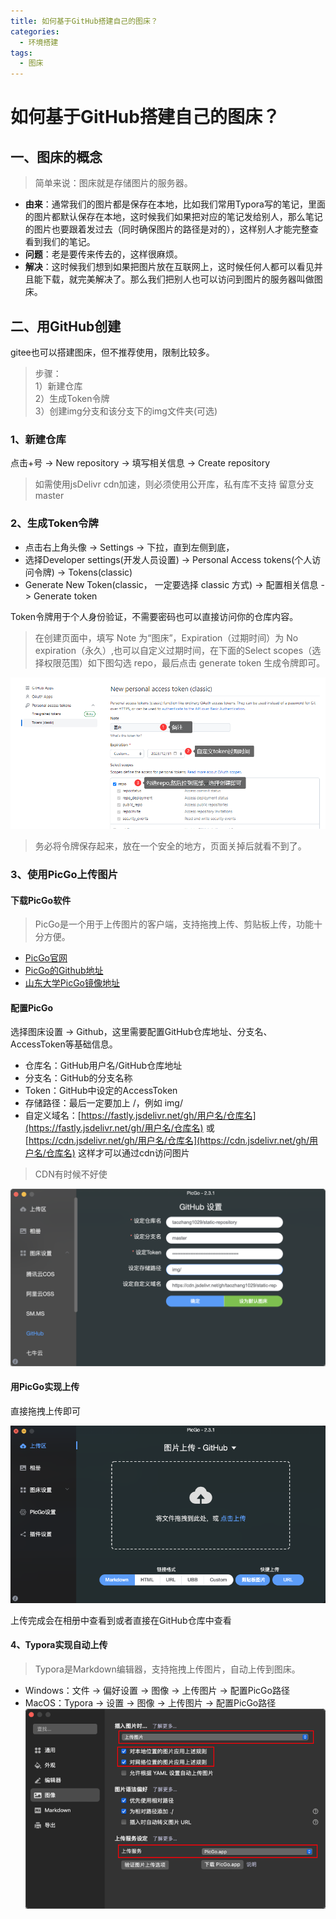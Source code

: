 ```yaml
---
title: 如何基于GitHub搭建自己的图床？
categories:
  - 环境搭建
tags:
  - 图床
---
```


# 如何基于GitHub搭建自己的图床？

## 一、图床的概念

> 简单来说：图床就是存储图片的服务器。

- **由来**：通常我们的图片都是保存在本地，比如我们常用Typora写的笔记，里面的图片都默认保存在本地，这时候我们如果把对应的笔记发给别人，那么笔记的图片也要跟着发过去（同时确保图片的路径是对的），这样别人才能完整查看到我们的笔记。
- **问题**：老是要传来传去的，这样很麻烦。
- **解决**：这时候我们想到如果把图片放在互联网上，这时候任何人都可以看见并且能下载，就完美解决了。那么我们把别人也可以访问到图片的服务器叫做图床。

## 二、用GitHub创建

gitee也可以搭建图床，但不推荐使用，限制比较多。
> 步骤：  
> 1）新建仓库  
> 2）生成Token令牌  
> 3）创建img分支和该分支下的img文件夹(可选)

### 1、新建仓库

点击+号 -> New repository -> 填写相关信息 -> Create repository

> 如需使用jsDelivr cdn加速，则必须使用公开库，私有库不支持
> 留意分支 master

### 2、生成Token令牌

- 点击右上角头像 -> Settings -> 下拉，直到左侧到底，
- 选择Developer settings(开发人员设置) -> Personal Access tokens(个人访问令牌) -> Tokens(classic)
- Generate New Token(classic， 一定要选择 classic 方式) -> 配置相关信息 -> Generate token

Token令牌用于个人身份验证，不需要密码也可以直接访问你的仓库内容。

> 在创建页面中，填写 Note 为“图床”，Expiration（过期时间）为 No expiration（永久）,也可以自定义过期时间，在下面的Select scopes（选择权限范围）如下图勾选 repo，最后点击
> generate token 生成令牌即可。

![img.png](image/githubToken.png)

> 务必将令牌保存起来，放在一个安全的地方，页面关掉后就看不到了。

### 3、使用PicGo上传图片

#### 下载PicGo软件

> PicGo是一个用于上传图片的客户端，支持拖拽上传、剪贴板上传，功能十分方便。

- [PicGo官网](https://molunerfinn.com/PicGo/)
- [PicGo的Github地址](https://github.com/Molunerfinn/picgo/releases)
- [山东大学PicGo镜像地址](https://mirrors.sdu.edu.cn/github-release/Molunerfinn_PicGo/v2.3.1/)

#### 配置PicGo

选择图床设置 -> Github，这里需要配置GitHub仓库地址、分支名、AccessToken等基础信息。

- 仓库名：GitHub用户名/GitHub仓库地址
- 分支名：GitHub的分支名称
- Token：GitHub中设定的AccessToken
- 存储路径：最后一定要加上 /，例如 img/
- 自定义域名：[https://fastly.jsdelivr.net/gh/用户名/仓库名](https://fastly.jsdelivr.net/gh/用户名/仓库名)
  或 [https://cdn.jsdelivr.net/gh/用户名/仓库名](https://cdn.jsdelivr.net/gh/用户名/仓库名) 这样才可以通过cdn访问图片

> CDN有时候不好使

![PicGoConfig](https://raw.githubusercontent.com/taozhang1029/static-repository/master/img/PicGoConfig.png?raw=true)

#### 用PicGo实现上传

直接拖拽上传即可

![](https://raw.githubusercontent.com/taozhang1029/static-repository/master/img/202404082357203.png)

上传完成会在相册中查看到或者直接在GitHub仓库中查看

#### 4、Typora实现自动上传

> Typora是Markdown编辑器，支持拖拽上传图片，自动上传到图床。

- Windows：文件 -> 偏好设置 -> 图像 -> 上传图片 -> 配置PicGo路径
- MacOS：Typora -> 设置 -> 图像 -> 上传图片 -> 配置PicGo路径
![image-20240409000243372](https://raw.githubusercontent.com/taozhang1029/static-repository/master/img/202404090002397.png)


